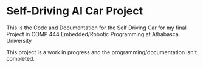 # Self-Driving AI Car Project
 This is the Code and Documentation for the Self Driving Car for my final Project in COMP 444 Embedded/Robotic Programming at Athabasca University

This project is a work in progress and the programming/documentation isn't completed.
